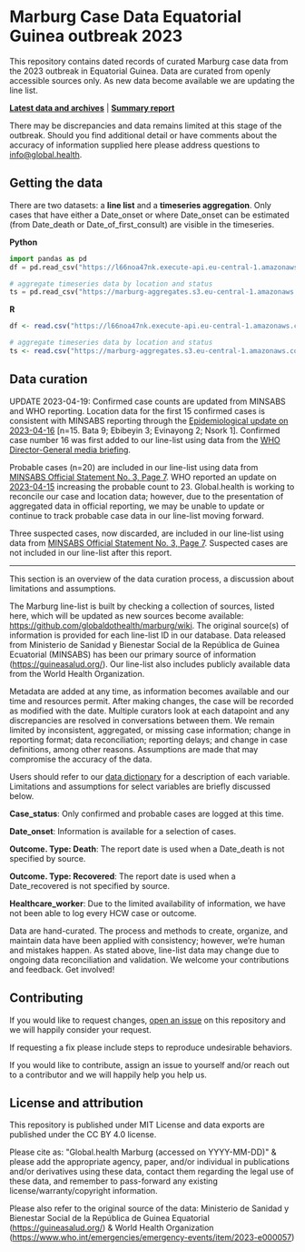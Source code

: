 # Marburg Case Data Equatorial Guinea outbreak 2023

This repository contains dated records of curated Marburg case data from the 2023 outbreak in Equatorial Guinea. Data are curated from openly accessible sources only. As new data become available we are updating the line list.

**[Latest data and archives](https://l66noa47nk.execute-api.eu-central-1.amazonaws.com/web)** | **[Summary report](https://www.marburg.global.health)**

There may be discrepancies and data remains limited at this stage of the outbreak. Should you find additional detail or have comments about the accuracy of information supplied here please address questions to info@global.health.

## Getting the data

There are two datasets: a **line list** and a **timeseries aggregation**. Only cases that have either a Date_onset or where Date_onset can be estimated (from Date_death or Date_of_first_consult) are visible in the timeseries.

**Python**

```python
import pandas as pd
df = pd.read_csv("https://l66noa47nk.execute-api.eu-central-1.amazonaws.com/web/url?folder=&file_name=latest.csv")

# aggregate timeseries data by location and status
ts = pd.read_csv("https://marburg-aggregates.s3.eu-central-1.amazonaws.com/timeseries-location-status/latest.csv")
```

**R**

```R
df <- read.csv("https://l66noa47nk.execute-api.eu-central-1.amazonaws.com/web/url?folder=&file_name=latest.csv")

# aggregate timeseries data by location and status
ts <- read.csv("https://marburg-aggregates.s3.eu-central-1.amazonaws.com/timeseries-location-status/latest.csv")
```

## Data curation

UPDATE 2023-04-19: Confirmed case counts are updated from MINSABS and WHO reporting. Location data for the first 15 confirmed cases is consistent with MINSABS reporting through the [Epidemiological update on 2023-04-16]( https://www.guineasalud.org/archivos/Informes/Informe16042023.pdf) [n=15. Bata 9; Ebibeyin 3; Evinayong 2; Nsork 1]. Confirmed case number 16 was first added to our line-list using data from the [WHO Director-General media briefing](https://www.who.int/director-general/speeches/detail/who-director-general-s-opening-remarks-at-media-briefing-18-april-2023).

Probable cases (n=20) are included in our line-list using data from [MINSABS Official Statement No. 3, Page 7]( https://www.guineasalud.org/archivos/Ordenes/Comunicado3.pdf). WHO reported an update on [2023-04-15](https://www.who.int/emergencies/disease-outbreak-news/item/2023-DON459) increasing the probable count to 23. Global.health is working to reconcile our case and location data; however, due to the presentation of aggregated data in official reporting, we may be unable to update or continue to track probable case data in our line-list moving forward. 

Three suspected cases, now discarded, are included in our line-list using data from [MINSABS Official Statement No. 3, Page 7]( https://www.guineasalud.org/archivos/Ordenes/Comunicado3.pdf). Suspected cases are not included in our line-list after this report.

---
This section is an overview of the data curation process, a discussion about limitations and assumptions.

The Marburg line-list is built by checking a collection of sources, listed here, which will be updated as new sources become available: https://github.com/globaldothealth/marburg/wiki. The original source(s) of information is provided for each line-list ID in our database. Data released from Ministerio de Sanidad y Bienestar Social de la República de Guinea Ecuatorial (MINSABS) has been our primary source of information (<https://guineasalud.org/>). Our line-list also includes publicly available data from the World Health Organization.

Metadata are added at any time, as information becomes available and our time and resources permit. After making changes, the case will be recorded as modified with the date. Multiple curators look at each datapoint and any discrepancies are resolved in conversations between them. We remain limited by inconsistent, aggregated, or missing case information; change in reporting format; data reconciliation; reporting delays; and change in case definitions, among other reasons. Assumptions are made that may compromise the accuracy of the data.

Users should refer to our [data dictionary](data_dictionary.yml) for a description of each variable. Limitations and assumptions for select variables are briefly discussed below.

**Case_status**: Only confirmed and probable cases are logged at this time. 

**Date_onset**: Information is available for a selection of cases.

**Outcome. Type: Death**: The report date is used when a Date_death is not specified by source. 

**Outcome. Type: Recovered**: The report date is used when a Date_recovered is not specified by source. 

**Healthcare_worker**: Due to the limited availability of information, we have not been able to log every HCW case or outcome.

Data are hand-curated. The process and methods to create, organize, and maintain data have been applied with consistency; however, we’re human and mistakes happen. As stated above, line-list data may change due to ongoing data reconciliation and validation. We welcome your contributions and feedback. Get involved!

## Contributing

If you would like to request changes, [open an issue](https://github.com/globaldothealth/marburg/issues/new) on this repository and we will happily consider your request.

If requesting a fix please include steps to reproduce undesirable behaviors.

If you would like to contribute, assign an issue to yourself and/or reach out to a contributor and we will happily help you help us.

## License and attribution

This repository is published under MIT License and data exports are published under the CC BY 4.0 license.

Please cite as: "Global.health Marburg (accessed on YYYY-MM-DD)" & please add the appropriate agency, paper, and/or individual in publications and/or derivatives using these data, contact them regarding the legal use of these data, and remember to pass-forward any existing license/warranty/copyright information.

Please also refer to the original source of the data: Ministerio de Sanidad y Bienestar Social de la República de Guinea Equatorial (<https://guineasalud.org/>) & World Health Organization (<https://www.who.int/emergencies/emergency-events/item/2023-e000057>)
